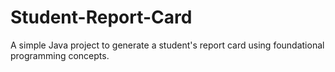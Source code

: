# Student-Report-Card
A simple Java project to generate a student's report card using foundational programming concepts.
